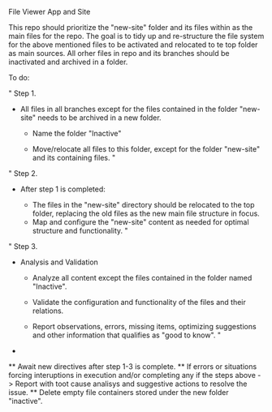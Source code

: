 File Viewer App and Site

This repo should prioritize the "new-site" folder and its files within as the main files for the repo. The goal is to tidy up and re-structure the file system for the above mentioned files to be activated and relocated to te top folder as main sources.
All orher files in repo and its branches should be inactivated and archived in a folder.


To do:

"
Step 1. 
 - All files in all branches except for the files contained in the folder "new-site" needs to be archived in a new folder.

    * Name the folder "Inactive"

    * Move/relocate all files to this folder, except for the folder "new-site" and its containing files.
"


"
Step 2. 
 - After step 1 is completed:

   * The files in the "new-site" directory should be relocated to the top folder, replacing the old files as the new main file structure in focus.
   * Map and configure the "new-site" content as needed for optimal structure and functionality.
"

"
Step 3.
 - Analysis and Validation

   * Analyze all content except the files contained in the folder named "Inactive".

   * Validate the configuration and functionality of the files and their relations.

   * Report observations, errors, missing items, optimizing suggestions and other information that qualifies as "good to know".
"

-

 ** Await new directives after step 1-3 is complete.
 ** If errors or situations forcing interuptions in execution and/or completing any if the steps above -> Report with toot cause analisys and suggestive actions to resolve the issue.
  ** Delete empty file containers stored under the new folder "inactive".



